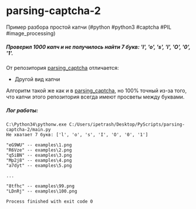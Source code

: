 parsing-captcha-2
===========

Пример разбора простой капчи (#python #python3 #captcha #PIL #image_processing) 


##### Проверил 1000 капч и не получилось найти 7 букв: 'l', 'o', 's', 'I', 'O', '0', '1'. #####

От репозитория [parsing_captcha](https://github.com/gil9red/parsing_captcha) отличается:
- Другой вид капчи

Алгоритм такой же как и в [parsing_captcha](https://github.com/gil9red/parsing_captcha), но 100% точный из-за того, что капчи этого репозитория всегда имеют просветы между буквами.


##### Лог работы: #####
```
C:\Python34\pythonw.exe C:/Users/ipetrash/Desktop/PyScripts/parsing-captcha-2/main.py
Не хватает 7 букв: ['l', 'o', 's', 'I', 'O', '0', '1']

"eG9WU" -- examples\1.png
"R6Vze" -- examples\2.png
"q5iBN" -- examples\3.png
"Mp2j8" -- examples\4.png
"a7dyt" -- examples\5.png

...

"8tfhc" -- examples\99.png
"LDnRj" -- examples\100.png

Process finished with exit code 0
```
